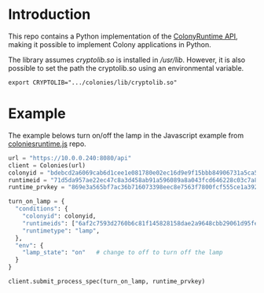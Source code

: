 # Introduction
This repo contains a Python implementation of the [ColonyRuntime API](https://github.com/colonyos/colonies), making it possible to implement Colony applications in Python.

The library assumes *cryptolib.so* is installed in */usr/lib*. However, it is also possible to set the path the cryptolib.so using an environmental variable.
```console
export CRYPTOLIB=".../colonies/lib/cryptolib.so"
```

# Example
The example belows turn on/off the lamp in the Javascript example from [coloniesruntime.js](https://github.com/colonyos/colonyruntime.js) repo.

```python
url = "https://10.0.0.240:8080/api"
client = Colonies(url)
colonyid = "bdebcd2a6069cab6d1cee1e081780e02ec16d9e9f15bbb84906731a5ca541592"
runtimeid = "71d5da957ae22ec47c8a3d458ab91a596089a8a043fcd646228c03c7a892fe34"
runtime_prvkey = "869e3a565bf7ac36b716073398eec8e7563f7800fcf555ce1a3922b6c01d115c"

turn_on_lamp = {
  "conditions": {
    "colonyid": colonyid,
    "runtimeids": ["6af2c7593d2760b6c81f145828158dae2a9648cbb29061d95fe54f55f69c2e24"],
    "runtimetype": "lamp",
  },
  "env": {
    "lamp_state": "on"   # change to off to turn off the lamp
  }
}

client.submit_process_spec(turn_on_lamp, runtime_prvkey)
```


